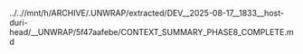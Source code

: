 ../..//mnt/h/ARCHIVE/.UNWRAP/extracted/DEV__2025-08-17__1833__host-duri-head/__UNWRAP/5f47aafebe/CONTEXT_SUMMARY_PHASE8_COMPLETE.md